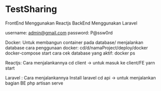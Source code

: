 # TestSharing

FrontEnd Menggunakan Reactjs
BackEnd Menggunakan Laravel

username: admin@gmail.com
password: P@ssw0rd

Docker: Untuk membangun container pada database/ menjalankan database
        cara penggunaan docker: cd/d/namaProject/deploy/docker
                                docker-compose start
        cara cek database yang aktif: docker ps

Reactjs: Cara menjalankannya
         cd client -> untuk masuk ke client/FE
         yarn start
         
Laravel : Cara menjalankannya
          Install laravel
          cd api -> untuk menjalankan bagian BE
          php artisan serve
